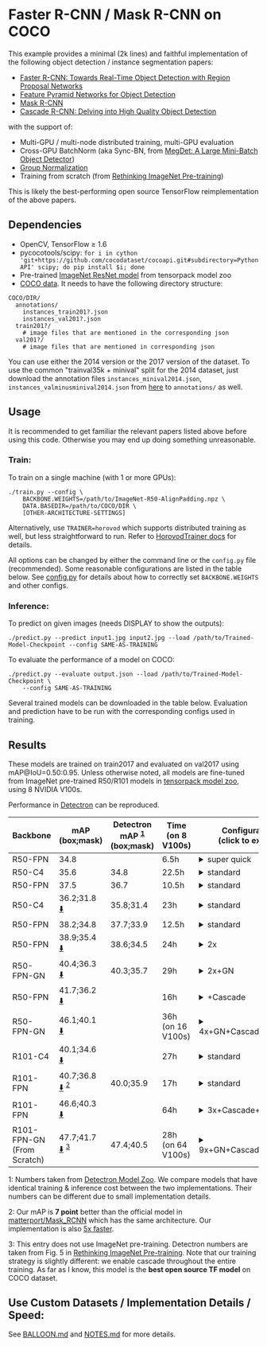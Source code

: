 # Faster R-CNN / Mask R-CNN on COCO
This example provides a minimal (2k lines) and faithful implementation of the
following object detection / instance segmentation papers:

+ [Faster R-CNN: Towards Real-Time Object Detection with Region Proposal Networks](https://arxiv.org/abs/1506.01497)
+ [Feature Pyramid Networks for Object Detection](https://arxiv.org/abs/1612.03144)
+ [Mask R-CNN](https://arxiv.org/abs/1703.06870)
+ [Cascade R-CNN: Delving into High Quality Object Detection](https://arxiv.org/abs/1712.00726)

with the support of:
+ Multi-GPU / multi-node distributed training, multi-GPU evaluation
+ Cross-GPU BatchNorm (aka Sync-BN, from [MegDet: A Large Mini-Batch Object Detector](https://arxiv.org/abs/1711.07240))
+ [Group Normalization](https://arxiv.org/abs/1803.08494)
+ Training from scratch (from [Rethinking ImageNet Pre-training](https://arxiv.org/abs/1811.08883))

This is likely the best-performing open source TensorFlow reimplementation of the above papers.

## Dependencies
+ OpenCV, TensorFlow ≥ 1.6
+ pycocotools/scipy: `for i in cython 'git+https://github.com/cocodataset/cocoapi.git#subdirectory=PythonAPI' scipy; do pip install $i; done`
+ Pre-trained [ImageNet ResNet model](http://models.tensorpack.com/#FasterRCNN)
  from tensorpack model zoo
+ [COCO data](http://cocodataset.org/#download). It needs to have the following directory structure:
```
COCO/DIR/
  annotations/
    instances_train201?.json
    instances_val201?.json
  train201?/
    # image files that are mentioned in the corresponding json
  val201?/
    # image files that are mentioned in corresponding json
```

You can use either the 2014 version or the 2017 version of the dataset.
To use the common "trainval35k + minival" split for the 2014 dataset, just
download the annotation files `instances_minival2014.json`,
`instances_valminusminival2014.json` from
[here](https://github.com/rbgirshick/py-faster-rcnn/blob/master/data/README.md)
to `annotations/` as well.


## Usage

It is recommended to get familiar the relevant papers listed above before using this code.
Otherwise you may end up doing something unreasonable.

### Train:

To train on a single machine (with 1 or more GPUs):
```
./train.py --config \
    BACKBONE.WEIGHTS=/path/to/ImageNet-R50-AlignPadding.npz \
    DATA.BASEDIR=/path/to/COCO/DIR \
    [OTHER-ARCHITECTURE-SETTINGS]
```

Alternatively, use `TRAINER=horovod` which supports distributed training as well, but less straightforward to run.
Refer to [HorovodTrainer docs](http://tensorpack.readthedocs.io/modules/train.html#tensorpack.train.HorovodTrainer) for details.

All options can be changed by either the command line or the `config.py` file (recommended).
Some reasonable configurations are listed in the table below.
See [config.py](config.py) for details about how to correctly set `BACKBONE.WEIGHTS` and other configs.

### Inference:

To predict on given images (needs DISPLAY to show the outputs):
```
./predict.py --predict input1.jpg input2.jpg --load /path/to/Trained-Model-Checkpoint --config SAME-AS-TRAINING
```

To evaluate the performance of a model on COCO:
```
./predict.py --evaluate output.json --load /path/to/Trained-Model-Checkpoint \
    --config SAME-AS-TRAINING
```

Several trained models can be downloaded in the table below. Evaluation and
prediction have to be run with the corresponding configs used in training.

## Results

These models are trained on train2017 and evaluated on val2017 using mAP@IoU=0.50:0.95.
Unless otherwise noted, all models are fine-tuned from ImageNet pre-trained R50/R101 models in
[tensorpack model zoo](http://models.tensorpack.com/#FasterRCNN),
using 8 NVIDIA V100s.

Performance in [Detectron](https://github.com/facebookresearch/Detectron/) can be reproduced.

 | Backbone                       | mAP<br/>(box;mask)                                                      | Detectron mAP <sup>[1](#ft1)</sup><br/> (box;mask) | Time <br/>(on 8 V100s) | Configurations <br/> (click to expand)                                                                                                                                                                                                                                                                                                                                   |
 | -                              | -                                                                       | -                                                  | -                      | -                                                                                                                                                                                                                                                                                                                                                                        |
 | R50-FPN                        | 34.8                                                                    |                                                    | 6.5h                   | <details><summary>super quick</summary>`MODE_MASK=False FRCNN.BATCH_PER_IM=64`<br/>`PREPROC.TRAIN_SHORT_EDGE_SIZE=[500,800] PREPROC.MAX_SIZE=1024` </details>                                                                                                                                                                                                            |
 | R50-C4                         | 35.6                                                                    | 34.8                                               | 22.5h                  | <details><summary>standard</summary>`MODE_MASK=False MODE_FPN=False` </details>                                                                                                                                                                                                                                                                                          |
 | R50-FPN                        | 37.5                                                                    | 36.7                                               | 10.5h                  | <details><summary>standard</summary>`MODE_MASK=False` </details>                                                                                                                                                                                                                                                                                                         |
 | R50-C4                         | 36.2;31.8 [:arrow_down:][R50C41x]                                       | 35.8;31.4                                          | 23h                    | <details><summary>standard</summary>`MODE_FPN=False` </details>                                                                                                                                                                                                                                                                                                          |
 | R50-FPN                        | 38.2;34.8                                                               | 37.7;33.9                                          | 12.5h                  | <details><summary>standard</summary>this is the default </details>                                                                                                                                                                                                                                                                                                       |
 | R50-FPN                        | 38.9;35.4 [:arrow_down:][R50FPN2x]                                      | 38.6;34.5                                          | 24h                    | <details><summary>2x</summary>`TRAIN.LR_SCHEDULE=2x` </details>                                                                                                                                                                                                                                                                                                          |
 | R50-FPN-GN                     | 40.4;36.3 [:arrow_down:][R50FPN2xGN]                                    | 40.3;35.7                                          | 29h                    | <details><summary>2x+GN</summary>`FPN.NORM=GN BACKBONE.NORM=GN`<br/>`FPN.FRCNN_HEAD_FUNC=fastrcnn_4conv1fc_gn_head`<br/>`FPN.MRCNN_HEAD_FUNC=maskrcnn_up4conv_gn_head` <br/>`TRAIN.LR_SCHEDULE=2x`                                                                                                                                                                       |
 | R50-FPN                        | 41.7;36.2 [:arrow_down:][R50FPN1xCas]                                   |                                                    | 16h                    | <details><summary>+Cascade</summary>`FPN.CASCADE=True` </details>                                                                                                                                                                                                                                                                                                        |
 | R50-FPN-GN                     | 46.1;40.1 [:arrow_down:][R50FPN4xGNCasAug]                              |                                                    | 36h (on 16 V100s)      | <details><summary>4x+GN+Cascade+TrainAug</summary>`FPN.CASCADE=True`<br/>`FPN.NORM=GN BACKBONE.NORM=GN`<br/>`FPN.FRCNN_HEAD_FUNC=fastrcnn_4conv1fc_gn_head`<br/>`FPN.MRCNN_HEAD_FUNC=maskrcnn_up4conv_gn_head`<br/>`PREPROC.TRAIN_SHORT_EDGE_SIZE=[640,800]`<br/>`TRAIN.LR_SCHEDULE=4x` </details>                                                                       |
 | R101-C4                        | 40.1;34.6 [:arrow_down:][R101C41x]                                      |                                                    | 27h                    | <details><summary>standard</summary>`MODE_FPN=False`<br/>`BACKBONE.RESNET_NUM_BLOCKS=[3,4,23,3]` </details>                                                                                                                                                                                                                                                              |
 | R101-FPN                       | 40.7;36.8 [:arrow_down:][R101FPN1x] <sup>[2](#ft2)</sup>                | 40.0;35.9                                          | 17h                    | <details><summary>standard</summary>`BACKBONE.RESNET_NUM_BLOCKS=[3,4,23,3]` </details>                                                                                                                                                                                                                                                                                   |
 | R101-FPN                       | 46.6;40.3 [:arrow_down:][R101FPN3xCasAug]                               |                                                    | 64h                    | <details><summary>3x+Cascade+TrainAug</summary>` FPN.CASCADE=True`<br/>`BACKBONE.RESNET_NUM_BLOCKS=[3,4,23,3]`<br/>`TEST.RESULT_SCORE_THRESH=1e-4`<br/>`PREPROC.TRAIN_SHORT_EDGE_SIZE=[640,800]`<br/>`TRAIN.LR_SCHEDULE=3x` </details>                                                                                                                                   |
 | R101-FPN-GN<br/>(From Scratch) | 47.7;41.7 [:arrow_down:][R101FPN9xGNCasAugScratch] <sup>[3](#ft3)</sup> | 47.4;40.5                                          | 28h (on 64 V100s)      | <details><summary>9x+GN+Cascade+TrainAug</summary>`FPN.CASCADE=True`<br/>`BACKBONE.RESNET_NUM_BLOCKS=[3,4,23,3]`<br/>`FPN.NORM=GN BACKBONE.NORM=GN`<br/>`FPN.FRCNN_HEAD_FUNC=fastrcnn_4conv1fc_gn_head`<br/>`FPN.MRCNN_HEAD_FUNC=maskrcnn_up4conv_gn_head`<br/>`PREPROC.TRAIN_SHORT_EDGE_SIZE=[640,800]`<br/>`TRAIN.LR_SCHEDULE=9x`<br/>`BACKBONE.FREEZE_AT=0`</details> |

 [R50C41x]: http://models.tensorpack.com/FasterRCNN/COCO-MaskRCNN-R50C41x.npz
 [R50FPN2x]: http://models.tensorpack.com/FasterRCNN/COCO-MaskRCNN-R50FPN2x.npz
 [R50FPN2xGN]: http://models.tensorpack.com/FasterRCNN/COCO-MaskRCNN-R50FPN2xGN.npz
 [R50FPN1xCas]: http://models.tensorpack.com/FasterRCNN/COCO-MaskRCNN-R50FPN1xCas.npz
 [R50FPN4xGNCasAug]: http://models.tensorpack.com/FasterRCNN/COCO-MaskRCNN-R50FPN4xGNCasAug.npz
 [R101C41x]: http://models.tensorpack.com/FasterRCNN/COCO-MaskRCNN-R101C41x.npz
 [R101FPN1x]: http://models.tensorpack.com/FasterRCNN/COCO-MaskRCNN-R101FPN1x.npz
 [R101FPN3xCasAug]: http://models.tensorpack.com/FasterRCNN/COCO-MaskRCNN-R101FPN3xCasAug.npz
 [R101FPN9xGNCasAugScratch]: http://models.tensorpack.com/FasterRCNN/COCO-MaskRCNN-R101FPN9xGNCasAugScratch.npz

 <a id="ft1">1</a>: Numbers taken from [Detectron Model Zoo](https://github.com/facebookresearch/Detectron/blob/master/MODEL_ZOO.md).
 We compare models that have identical training & inference cost between the two implementations.
 Their numbers can be different due to small implementation details.

 <a id="ft2">2</a>: Our mAP is __7 point__ better than the official model in
 [matterport/Mask_RCNN](https://github.com/matterport/Mask_RCNN/releases/tag/v2.0) which has the same architecture.
 Our implementation is also [5x faster](https://github.com/tensorpack/benchmarks/tree/master/MaskRCNN).

 <a id="ft3">3</a>: This entry does not use ImageNet pre-training. Detectron numbers are taken from Fig. 5 in [Rethinking ImageNet Pre-training](https://arxiv.org/abs/1811.08883).
 Note that our training strategy is slightly different: we enable cascade throughout the entire training.
 As far as I know, this model is the __best open source TF model__ on COCO dataset.

## Use Custom Datasets / Implementation Details / Speed:

See [BALLOON.md](BALLOON.md) and [NOTES.md](NOTES.md) for more details.
